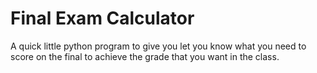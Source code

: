 # Final Exam Calculator
A quick little python program to give you let you know what you need to score on the final to achieve the grade that you want in the class.
